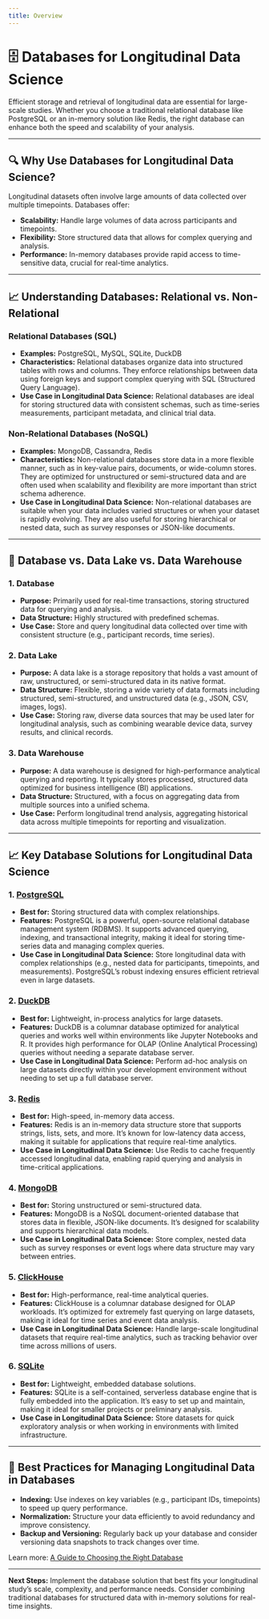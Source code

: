 ```yaml
---
title: Overview
---
```


# 🗄️ **Databases for Longitudinal Data Science**

Efficient storage and retrieval of longitudinal data are essential for large-scale studies. Whether you choose a traditional relational database like PostgreSQL or an in-memory solution like Redis, the right database can enhance both the speed and scalability of your analysis.

---

## 🔍 **Why Use Databases for Longitudinal Data Science?**

Longitudinal datasets often involve large amounts of data collected over multiple timepoints. Databases offer:

- **Scalability:** Handle large volumes of data across participants and timepoints.
- **Flexibility:** Store structured data that allows for complex querying and analysis.
- **Performance:** In-memory databases provide rapid access to time-sensitive data, crucial for real-time analytics.

---

## 📈 **Understanding Databases: Relational vs. Non-Relational**

### **Relational Databases (SQL)**

- **Examples:** PostgreSQL, MySQL, SQLite, DuckDB
- **Characteristics:** Relational databases organize data into structured tables with rows and columns. They enforce relationships between data using foreign keys and support complex querying with SQL (Structured Query Language).
- **Use Case in Longitudinal Data Science:** Relational databases are ideal for storing structured data with consistent schemas, such as time-series measurements, participant metadata, and clinical trial data.

### **Non-Relational Databases (NoSQL)**

- **Examples:** MongoDB, Cassandra, Redis
- **Characteristics:** Non-relational databases store data in a more flexible manner, such as in key-value pairs, documents, or wide-column stores. They are optimized for unstructured or semi-structured data and are often used when scalability and flexibility are more important than strict schema adherence.
- **Use Case in Longitudinal Data Science:** Non-relational databases are suitable when your data includes varied structures or when your dataset is rapidly evolving. They are also useful for storing hierarchical or nested data, such as survey responses or JSON-like documents.

---

## 🏢 **Database vs. Data Lake vs. Data Warehouse**

### 1. **Database**

- **Purpose:** Primarily used for real-time transactions, storing structured data for querying and analysis.
- **Data Structure:** Highly structured with predefined schemas.
- **Use Case:** Store and query longitudinal data collected over time with consistent structure (e.g., participant records, time series).

### 2. **Data Lake**

- **Purpose:** A data lake is a storage repository that holds a vast amount of raw, unstructured, or semi-structured data in its native format.
- **Data Structure:** Flexible, storing a wide variety of data formats including structured, semi-structured, and unstructured data (e.g., JSON, CSV, images, logs).
- **Use Case:** Storing raw, diverse data sources that may be used later for longitudinal analysis, such as combining wearable device data, survey results, and clinical records.

### 3. **Data Warehouse**

- **Purpose:** A data warehouse is designed for high-performance analytical querying and reporting. It typically stores processed, structured data optimized for business intelligence (BI) applications.
- **Data Structure:** Structured, with a focus on aggregating data from multiple sources into a unified schema.
- **Use Case:** Perform longitudinal trend analysis, aggregating historical data across multiple timepoints for reporting and visualization.

---

## 📈 **Key Database Solutions for Longitudinal Data Science**

### 1. **[PostgreSQL](https://www.postgresql.org/)**

- **Best for:** Storing structured data with complex relationships.
- **Features:** PostgreSQL is a powerful, open-source relational database management system (RDBMS). It supports advanced querying, indexing, and transactional integrity, making it ideal for storing time-series data and managing complex queries.
- **Use Case in Longitudinal Data Science:** Store longitudinal data with complex relationships (e.g., nested data for participants, timepoints, and measurements). PostgreSQL’s robust indexing ensures efficient retrieval even in large datasets.

### 2. **[DuckDB](https://duckdb.org/)**

- **Best for:** Lightweight, in-process analytics for large datasets.
- **Features:** DuckDB is a columnar database optimized for analytical queries and works well within environments like Jupyter Notebooks and R. It provides high performance for OLAP (Online Analytical Processing) queries without needing a separate database server.
- **Use Case in Longitudinal Data Science:** Perform ad-hoc analysis on large datasets directly within your development environment without needing to set up a full database server.

### 3. **[Redis](https://redis.io/)**

- **Best for:** High-speed, in-memory data access.
- **Features:** Redis is an in-memory data structure store that supports strings, lists, sets, and more. It’s known for low-latency data access, making it suitable for applications that require real-time analytics.
- **Use Case in Longitudinal Data Science:** Use Redis to cache frequently accessed longitudinal data, enabling rapid querying and analysis in time-critical applications.

### 4. **[MongoDB](https://www.mongodb.com/)**

- **Best for:** Storing unstructured or semi-structured data.
- **Features:** MongoDB is a NoSQL document-oriented database that stores data in flexible, JSON-like documents. It’s designed for scalability and supports hierarchical data models.
- **Use Case in Longitudinal Data Science:** Store complex, nested data such as survey responses or event logs where data structure may vary between entries.

### 5. **[ClickHouse](https://clickhouse.com/)**

- **Best for:** High-performance, real-time analytical queries.
- **Features:** ClickHouse is a columnar database designed for OLAP workloads. It’s optimized for extremely fast querying on large datasets, making it ideal for time series and event data analysis.
- **Use Case in Longitudinal Data Science:** Handle large-scale longitudinal datasets that require real-time analytics, such as tracking behavior over time across millions of users.

### 6. **[SQLite](https://www.sqlite.org/index.html)**

- **Best for:** Lightweight, embedded database solutions.
- **Features:** SQLite is a self-contained, serverless database engine that is fully embedded into the application. It’s easy to set up and maintain, making it ideal for smaller projects or preliminary analysis.
- **Use Case in Longitudinal Data Science:** Store datasets for quick exploratory analysis or when working in environments with limited infrastructure.

---

## 🚀 **Best Practices for Managing Longitudinal Data in Databases**

- **Indexing:** Use indexes on key variables (e.g., participant IDs, timepoints) to speed up query performance.
- **Normalization:** Structure your data efficiently to avoid redundancy and improve consistency.
- **Backup and Versioning:** Regularly back up your database and consider versioning data snapshots to track changes over time.

Learn more: [A Guide to Choosing the Right Database](https://towardsdatascience.com/choosing-the-right-database-a-comprehensive-guide-163deeb21d0a)

---

**Next Steps:** Implement the database solution that best fits your longitudinal study’s scale, complexity, and performance needs. Consider combining traditional databases for structured data with in-memory solutions for real-time insights.
